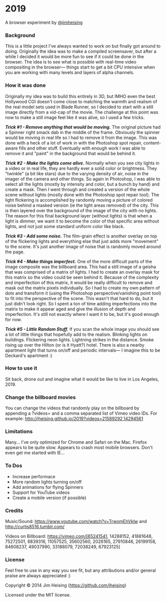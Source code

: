 2019
====

A browser experiment by [@jimheising](http://twitter.com/jimheising)

### Background

This is a little project I've always wanted to work on but finally got around to doing. Originally the idea was to make a compiled screensaver, but after a while I decided it would be more fun to see if it could be done in the browser. The idea is to see what is possible with real-time video compositing in the browser— things start to get a bit CPU intensive when you are working with many levels and layers of alpha channels.

### How it was done

Originally my idea was to build this entirely in 3D, but IMHO even the best Hollywood CGI doesn't come close to matching the warmth and realism of the real model sets used in Blade Runner, so I decided to start with a still image directly from a vid-cap of the movie. The challenge at this point was now to make a still image feel like it was alive, so I used a few tricks.

***Trick #1 - Remove anything that would be moving.*** The original picture had a Spinner right smack dab in the middle of the frame. Obviously the spinner would be moving in real life so I had to remove it from the image. This was done with a heck of a lot of work in with the Photoshop spot repair, content-aware fills and other stuff. Eventually with enough work I was able to remove it and "paint" in the background that would be behind it.

***Trick #2 - Make the lights come alive.*** Normally when you see city lights in a video or in real life, they are hardly ever a solid color or brightness. They "twinkle" (a bit like stars) due to the varying density of air, noise in the imager of the camera and other things. So again in Photoshop, I was able to select all the lights (mostly by intensity and color, but a bunch by hand) and create a mask. Then I went through and created a version of the whole scene without lights (mostly done with the Photoshop spot repair tool). The light flickering is accomplished by randomly moving a picture of colored noise behind a masked version (ie the light areas removed) of the city. This is then layered over the background of the image of the city with no lights. The reason for this final background layer (without lights) is that when a light is dimmer, we want it to become the color of that specific area without lights, and not just some standard uniform color like black.

***Trick #3 - Add some noise.*** The film-grain effect is another overlay on top of the flickering lights and everything else that just adds more "movement" to the scene. It's just another image of noise that is randomly moved around the page.

***Trick #4 - Make things imperfect.*** One of the more difficult parts of the image composite was the billboard area. This had a still image of a geisha that was comprised of a matrix of lights. I had to create an overlay mask for this matrix so the video could be seen behind it. Because of the complexity and imperfection of this matrix, it would be really difficult to remove and mask out the matrix pixels individually. So I had to create my own pattern of dots and transform it (using the Photoshop perspective/vanishing point tool) to fit into the perspective of the scene. This wasn't that hard to do, but it just didn't look right. So I spent a ton of time adding imperfections into the matrix to make it appear aged and give the illusion of depth and imperfection. It's still not exactly where I want it to be, but it's good enough for now.

***Trick #5 - Little Random Stuff.*** If you scan the whole image you should see a lot of little things that hopefully add to the realism. Blinking lights on buildings. Flickering neon lights. Lightning strikes in the distance. Smoke rising up over the Hilton (or is it Hyatt?) hotel. There is also a nearby apartment light that turns on/off and periodic intervals— I imagine this to be Deckard's apartment :)

### How to use it

Sit back, drone out and imagine what it would be like to live in Los Angeles, 2019.

### Change the billboard movies

You can change the videos that randomly play on the billboard by appending a ?videos= and a comma separated list of Vimeo video IDs. For example: http://jheising.github.io/2019?videos=21589292,14294561

### Limitations

Many... I've only optimized for Chrome and Safari on the Mac. Firefox appears to be quite slow. Appears to crash most mobile browsers. Don't even get me started with IE...

### To Dos

- Increase performace
- More random lights turning on/off
- Add animations for flying Spinners
- Support for YouTube videos
- Create a mobile version (if possible)

### Credits

Music/Sound: https://www.youtube.com/watch?v=TrwomEhVklw and http://curtis8516.tumblr.com/

Videos on Billboard: https://vimeo.com/[65241541, 14288152, 41881648, 75272501, 6839316, 11057525, 35602560, 2026165, 27910846, 26199158, 84608237, 49037990, 33188079, 72038249, 67923125]

### License

Feel free to use in any way you see fit, but any attributions and/or general praise are always appreciated :)

Copyright © 2014 Jim Heising (https://github.com/jheising)

Licensed under the MIT license.
